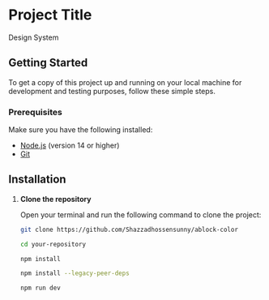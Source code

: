 # Project Title

Design System

## Getting Started

To get a copy of this project up and running on your local machine for development and testing purposes, follow these simple steps.

### Prerequisites

Make sure you have the following installed:

- [Node.js](https://nodejs.org/en/download/) (version 14 or higher)
- [Git](https://git-scm.com/downloads)

## Installation

1. **Clone the repository**

   Open your terminal and run the following command to clone the project:

   ```bash
   git clone https://github.com/Shazzadhossensunny/ablock-color

   cd your-repository

   npm install

   npm install --legacy-peer-deps

   npm run dev
   ```
